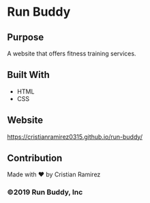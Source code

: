# Run Buddy

## Purpose
A website that offers fitness training services.

## Built With
* HTML
* CSS

## Website
https://cristianramirez0315.github.io/run-buddy/

## Contribution
Made with ❤️  by Cristian Ramirez

### ©️2019 Run Buddy, Inc
